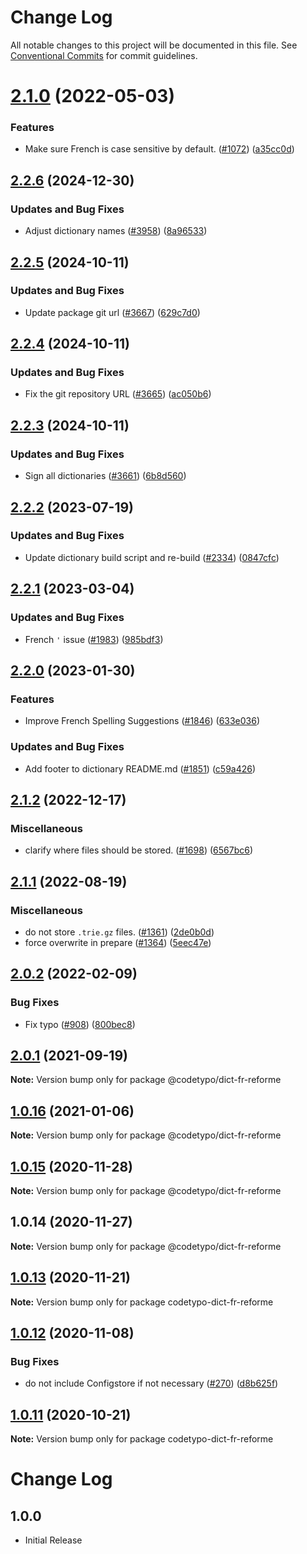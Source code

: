 # Change Log

All notable changes to this project will be documented in this file.
See [Conventional Commits](https://conventionalcommits.org) for commit guidelines.

# [2.1.0](https://github.com/khulnasoft/codetypo/compare/@codetypo/dict-fr-reforme@2.0.2...@codetypo/dict-fr-reforme@2.1.0) (2022-05-03)


### Features

* Make sure French is case sensitive by default. ([#1072](https://github.com/khulnasoft/codetypo/issues/1072)) ([a35cc0d](https://github.com/khulnasoft/codetypo/commit/a35cc0d639e659830fb90897eb6d9ae4dbb9d9ed))





## [2.2.6](https://github.com/khulnasoft/codetypo/compare/@codetypo/dict-fr-reforme@2.2.5...@codetypo/dict-fr-reforme@2.2.6) (2024-12-30)


### Updates and Bug Fixes

* Adjust dictionary names ([#3958](https://github.com/khulnasoft/codetypo/issues/3958)) ([8a96533](https://github.com/khulnasoft/codetypo/commit/8a96533bec21280103740868b81559437c413501))

## [2.2.5](https://github.com/khulnasoft/codetypo/compare/@codetypo/dict-fr-reforme@2.2.4...@codetypo/dict-fr-reforme@2.2.5) (2024-10-11)


### Updates and Bug Fixes

* Update package git url ([#3667](https://github.com/khulnasoft/codetypo/issues/3667)) ([629c7d0](https://github.com/khulnasoft/codetypo/commit/629c7d0a5e1bacad1d3874b1f8372edc3494ef97))

## [2.2.4](https://github.com/khulnasoft/codetypo/compare/@codetypo/dict-fr-reforme@2.2.3...@codetypo/dict-fr-reforme@2.2.4) (2024-10-11)


### Updates and Bug Fixes

* Fix the git repository URL ([#3665](https://github.com/khulnasoft/codetypo/issues/3665)) ([ac050b6](https://github.com/khulnasoft/codetypo/commit/ac050b697d57820109995e92fac5ccc32ced1723))

## [2.2.3](https://github.com/khulnasoft/codetypo/compare/@codetypo/dict-fr-reforme@2.2.2...@codetypo/dict-fr-reforme@2.2.3) (2024-10-11)


### Updates and Bug Fixes

* Sign all dictionaries ([#3661](https://github.com/khulnasoft/codetypo/issues/3661)) ([6b8d560](https://github.com/khulnasoft/codetypo/commit/6b8d560cf51a593458ce42bca415859f872cfc97))

## [2.2.2](https://github.com/khulnasoft/codetypo/compare/@codetypo/dict-fr-reforme@2.2.1...@codetypo/dict-fr-reforme@2.2.2) (2023-07-19)


### Updates and Bug Fixes

* Update dictionary build script and re-build ([#2334](https://github.com/khulnasoft/codetypo/issues/2334)) ([0847cfc](https://github.com/khulnasoft/codetypo/commit/0847cfc9623018940e7761e08eeba0ec7c0a320e))

## [2.2.1](https://github.com/khulnasoft/codetypo/compare/@codetypo/dict-fr-reforme@2.2.0...@codetypo/dict-fr-reforme@2.2.1) (2023-03-04)


### Updates and Bug Fixes

* French `'` issue ([#1983](https://github.com/khulnasoft/codetypo/issues/1983)) ([985bdf3](https://github.com/khulnasoft/codetypo/commit/985bdf3aab798c22107633a6ebfe0044e06bcbd0))

## [2.2.0](https://github.com/khulnasoft/codetypo/compare/@codetypo/dict-fr-reforme@2.1.2...@codetypo/dict-fr-reforme@2.2.0) (2023-01-30)


### Features

* Improve French Spelling Suggestions ([#1846](https://github.com/khulnasoft/codetypo/issues/1846)) ([633e036](https://github.com/khulnasoft/codetypo/commit/633e03696e85242ffdd4c28c164d98b30c8f7d4d))


### Updates and Bug Fixes

* Add footer to dictionary README.md ([#1851](https://github.com/khulnasoft/codetypo/issues/1851)) ([c59a426](https://github.com/khulnasoft/codetypo/commit/c59a426ea0059eb4f806d1d89d283ba0e4c42d23))

## [2.1.2](https://github.com/khulnasoft/codetypo/compare/@codetypo/dict-fr-reforme@2.1.1...@codetypo/dict-fr-reforme@2.1.2) (2022-12-17)


### Miscellaneous

* clarify where files should be stored. ([#1698](https://github.com/khulnasoft/codetypo/issues/1698)) ([6567bc6](https://github.com/khulnasoft/codetypo/commit/6567bc62130404cb32945bdcc3bf07316c839396))

## [2.1.1](https://github.com/khulnasoft/codetypo/compare/@codetypo/dict-fr-reforme@2.1.0...@codetypo/dict-fr-reforme@2.1.1) (2022-08-19)


### Miscellaneous

* do not store `.trie.gz` files. ([#1361](https://github.com/khulnasoft/codetypo/issues/1361)) ([2de0b0d](https://github.com/khulnasoft/codetypo/commit/2de0b0df4b8addfd69e2e6899c05f8b502799b7c))
* force overwrite in prepare ([#1364](https://github.com/khulnasoft/codetypo/issues/1364)) ([5eec47e](https://github.com/khulnasoft/codetypo/commit/5eec47e223f1dd6370fcbc3c1b6b0361c92bbddf))

## [2.0.2](https://github.com/khulnasoft/codetypo/compare/@codetypo/dict-fr-reforme@2.0.1...@codetypo/dict-fr-reforme@2.0.2) (2022-02-09)


### Bug Fixes

* Fix typo ([#908](https://github.com/khulnasoft/codetypo/issues/908)) ([800bec8](https://github.com/khulnasoft/codetypo/commit/800bec814558a84b3294d2fc2b37ec170686ac6a))





## [2.0.1](https://github.com/khulnasoft/codetypo/compare/@codetypo/dict-fr-reforme@1.0.16...@codetypo/dict-fr-reforme@2.0.1) (2021-09-19)

**Note:** Version bump only for package @codetypo/dict-fr-reforme





## [1.0.16](https://github.com/khulnasoft/codetypo/compare/@codetypo/dict-fr-reforme@1.0.15...@codetypo/dict-fr-reforme@1.0.16) (2021-01-06)

**Note:** Version bump only for package @codetypo/dict-fr-reforme





## [1.0.15](https://github.com/khulnasoft/codetypo/compare/@codetypo/dict-fr-reforme@1.0.14...@codetypo/dict-fr-reforme@1.0.15) (2020-11-28)

**Note:** Version bump only for package @codetypo/dict-fr-reforme





## 1.0.14 (2020-11-27)

**Note:** Version bump only for package @codetypo/dict-fr-reforme





## [1.0.13](https://github.com/khulnasoft/codetypo/compare/codetypo-dict-fr-reforme@1.0.12...codetypo-dict-fr-reforme@1.0.13) (2020-11-21)

**Note:** Version bump only for package codetypo-dict-fr-reforme

## [1.0.12](https://github.com/khulnasoft/codetypo/compare/codetypo-dict-fr-reforme@1.0.11...codetypo-dict-fr-reforme@1.0.12) (2020-11-08)

### Bug Fixes

- do not include Configstore if not necessary ([#270](https://github.com/khulnasoft/codetypo/issues/270)) ([d8b625f](https://github.com/khulnasoft/codetypo/commit/d8b625f2f42d5cc6c4a9390216ac1e5037886e44))

## [1.0.11](https://github.com/khulnasoft/codetypo/compare/codetypo-dict-fr-reforme@1.0.10...codetypo-dict-fr-reforme@1.0.11) (2020-10-21)

**Note:** Version bump only for package codetypo-dict-fr-reforme

# Change Log

## 1.0.0

- Initial Release
